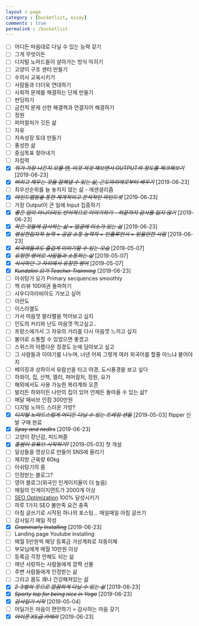 ```yaml
---
layout : page
category : [bucketlist, essay]
comments : true
permalink : /bucketlist
---
```


* [ ] 어디든 마음대로 다닐 수 있는 능력 갖기
* [ ] 그게 무엇이든
* [ ] 디지털 노마드들이 살아가는 방식 익히기
* [ ] 고양이 구조 센터 만들기
* [ ] 수의사 교육시키기
* [ ] 사람들과 더더욱 연대하기
* [ ] 사회적 문제를 해결하는 단체 만들기
* [ ] 펀딩하기
* [ ] 금전적 문제 선한 해결책과 연결지어 해결하기
* [ ] 정원
* [ ] 퍼머컬처가 깃든 삶
* [ ] 자유
* [ ] 지속성장 토대 만들기
* [ ] 풍성한 삶
* [ ] 중심목표 찾아내기
* [ ] 자립력
* [X] ~~*뭐가 가장 나은지 모를 땐, 이것 저것 해보면서 OUTPUT의 정도를 체크해보기*~~ [2019-06-23]
* [X] ~~*버리고 채우는 것을 잘해낼 수 있는 삶, 곤도마리에로부터 배우기*~~ [2019-06-23]
* [ ] 최우선순위를 늘 놓치지 않는 삶 - 에센셜리즘
* [X] ~~*마인드맵핑을 통한 체계적이고 분석적인 마인드셋*~~ [2019-06-23]
* [ ] 가장 Output이 큰 일에 Input 집중하기
* [X] ~~*좋은 일이 아니더라도 반어적으로 이야기하기 - 혀끝까지 감사를 잃지 않기*~~ [2019-06-23]
* [X] ~~*작은 것들에 감사하는 삶 = 얼굴에 미소가 있는 삶*~~ [2019-06-23]
* [X] ~~*영상편집자적 능력 = 공감 소통 능력자 = 인플루언서 = 믿을만한 사람*~~ [2019-06-23]
* [X] ~~*외국애들과도 즐겁게 이야기할 수 있는 모습*~~ [2019-05-07]
* [X] ~~*유창한 영어로 사람들과 소통하는 삶*~~ [2019-05-07]
* [X] ~~*식사하던 그 자리에서 유창한 영어*~~ [2019-05-07]
* [X] ~~*Kundalini 요가 Teacher Trainning*~~ [2019-06-23]
* [ ] 아쉬탕가 요가 Primary secquences smoothly
* [ ] 책 리뷰 100여권 돌파하기
* [ ] 사우디아라비아도 가보고 싶어
* [ ] 이란도
* [ ] 이스라엘도
* [ ] 가서 마음껏 팔라펠을 먹어보고 싶지
* [ ] 인도의 커리와 난도 마음껏 먹고싶고..
* [ ] 프랑스에가서 그 자유의 거리를 다시 마음껏 느끼고 싶지
* [ ] 불어로 소통할 수 있었으면 좋겠고
* [ ] 스위스의 아름다운 정경도 눈에 담아보고 싶고
* [ ] 그 사람들과 이야기를 나누며, 너넨 어찌 그렇게 여러 외국어를 할줄 아느냐 물어야지
* [ ] 베이징과 상하이서 유람선을 타고 야경, 도시풍경을 보고 싶다
* [ ] 하와이, 집, 산책, 엘리, 퍼머컬처, 정원, 요가
* [ ] 해외에서도 사용 가능한 복리계좌 오픈
* [ ] 발리든 하와이든 나만의 집이 있어 언제든 돌아올 수 있는 삶?
* [ ] 매달 패씨브 인컴 300만원
* [ ] 디지털 노마드 스러운 가방?
* [X] ~~*디지털 노마드스럽게 어디든 다닐 수 있는 트레킹 샌들*~~ [2019-05-03] flipper 신발 구매 완료
* [X] ~~*Spay and nedlrs*~~ [2019-06-23]
* [ ] 고양이 장난감, 피드퍼즐
* [X] ~~*홀썸이 유튜브 시작하기?*~~ [2019-05-03] 첫 개설
* [ ] 일상들을 영상으로 만들어 SNS에 올리기
* [ ] 제지방 근육량 60kg
* [ ] 아쉬탕기의 몸
* [ ] 인정받는 블로그?
* [ ] 영어 블로그(외국인 인게이지율이 더 높음)
* [ ] 매일의 인게이지먼트가 2000개 이상
* [ ] [SEO Optimization](https://smallseotools.com/website-seo-score-checker/) 100% 달성시키기
* [ ] 하루 1가지 SEO 불만족 요건 충족
* [ ] 아침 글쓰기로 시작된 하나의 포스팅... 매일매일 아침 글쓰기
* [ ] 감사일기 매일 작성
* [X] ~~*Grammarly Installing*~~ [2019-06-23]
* [ ] Landing page Youtube installing
* [ ] 매월 5만원씩 해당 등록금 가상계좌로 자동이체
* [ ] 부모님에게 매월 10만원 이상
* [ ] 등록금 걱정 안해도 되는 삶
* [ ] 매년 사랑하는 사람들에게 깜짝 선물
* [ ] 주변 사람들에게 인정받는 삶
* [ ] 그리고 몸도 꽤나 건강해져있는 삶
* [X] ~~*2-3벌의 옷으로 깔끔하게 다닐 수 있는 삶*~~ [2019-06-23]
* [X] ~~*Sporty top for being nice in Yoga*~~ [2019-06-23]
* [X] ~~*감사일기 시작*~~ [2019-05-04]
* [ ] 어딜가든 마음이 편안하기 = 감사하는 마음 갖기
* [X] ~~*아이폰 XS급 카메라*~~ [2019-06-23]